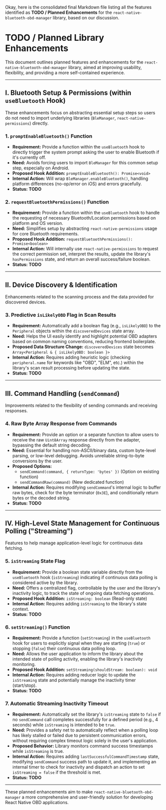 Okay, here is the consolidated final Markdown file listing all the features identified as **TODO / Planned Enhancements** for the `react-native-bluetooth-obd-manager` library, based on our discussion.

# TODO / Planned Library Enhancements

This document outlines planned features and enhancements for the `react-native-bluetooth-obd-manager` library, aimed at improving usability, flexibility, and providing a more self-contained experience.

---

## I. Bluetooth Setup & Permissions (within `useBluetooth` Hook)

These enhancements focus on abstracting essential setup steps so users do not need to import underlying libraries (`BleManager`, `react-native-permissions`) directly.

### 1. `promptEnableBluetooth()` Function

*   **Requirement:** Provide a function within the `useBluetooth` hook to directly trigger the system prompt asking the user to enable Bluetooth if it's currently off.
*   **Need:** Avoids forcing users to import `BleManager` for this common setup step, especially on Android.
*   **Proposed Hook Addition:** `promptEnableBluetooth(): Promise<void>`
*   **Internal Action:** Will wrap `BleManager.enableBluetooth()`, handling platform differences (no-op/error on iOS) and errors gracefully.
*   **Status:** **TODO**

### 2. `requestBluetoothPermissions()` Function

*   **Requirement:** Provide a function within the `useBluetooth` hook to handle the requesting of necessary Bluetooth/Location permissions based on platform and OS version.
*   **Need:** Simplifies setup by abstracting `react-native-permissions` usage for core Bluetooth requirements.
*   **Proposed Hook Addition:** `requestBluetoothPermissions(): Promise<boolean>`
*   **Internal Action:** Will internally use `react-native-permissions` to request the correct permission set, interpret the results, update the library's `hasPermissions` state, and return an overall success/failure boolean.
*   **Status:** **TODO**

---

## II. Device Discovery & Identification

Enhancements related to the scanning process and the data provided for discovered devices.

### 3. Predictive `isLikelyOBD` Flag in Scan Results

*   **Requirement:** Automatically add a boolean flag (e.g., `isLikelyOBD`) to the `Peripheral` objects within the `discoveredDevices` state array.
*   **Need:** Helps the UI easily identify and highlight potential OBD adapters based on common naming conventions, reducing frontend boilerplate.
*   **Proposed Data Structure Change:** `discoveredDevices` state becomes `Array<Peripheral & { isLikelyOBD: boolean }>`
*   **Internal Action:** Requires adding heuristic logic (checking `peripheral.name` for keywords like "OBD", "ELM", etc.) within the library's scan result processing before updating the state.
*   **Status:** **TODO**

---

## III. Command Handling (`sendCommand`)

Improvements related to the flexibility of sending commands and receiving responses.

### 4. Raw Byte Array Response from Commands

*   **Requirement:** Provide an option or a separate function to allow users to receive the raw `Uint8Array` response directly from the adapter, bypassing the default string decoding.
*   **Need:** Essential for handling non-ASCII/binary data, custom byte-level parsing, or low-level debugging. Avoids unreliable string-to-byte conversions by the user.
*   **Proposed Options:**
    *   `sendCommand(command, { returnType: 'bytes' })` (Option on existing function)
    *   `sendCommandRaw(command)` (New dedicated function)
*   **Internal Action:** Requires modifying `sendCommand`'s internal logic to buffer raw bytes, check for the byte terminator (`0x3E`), and conditionally return bytes or the decoded string.
*   **Status:** **TODO**

---

## IV. High-Level State Management for Continuous Polling ("Streaming")

Features to help manage application-level logic for continuous data fetching.

### 5. `isStreaming` State Flag

*   **Requirement:** Provide a boolean state variable directly from the `useBluetooth` hook (`isStreaming`) indicating if continuous data polling is considered active by the library.
*   **Need:** Offers a centralized flag, controllable by the user and the library's inactivity logic, to track the state of ongoing data fetching operations.
*   **Proposed Hook Addition:** `isStreaming: boolean` (Read-only state)
*   **Internal Action:** Requires adding `isStreaming` to the library's state context.
*   **Status:** **TODO**

### 6. `setStreaming()` Function

*   **Requirement:** Provide a function (`setStreaming`) in the `useBluetooth` hook for users to explicitly signal when they are starting (`true`) or stopping (`false`) their continuous data polling loop.
*   **Need:** Allows the user application to inform the library about the intended state of polling activity, enabling the library's inactivity monitoring.
*   **Proposed Hook Addition:** `setStreaming(shouldStream: boolean): void`
*   **Internal Action:** Requires adding reducer logic to update the `isStreaming` state and potentially manage the inactivity timer (start/stop).
*   **Status:** **TODO**

### 7. Automatic Streaming Inactivity Timeout

*   **Requirement:** Automatically set the library's `isStreaming` state to `false` if no `sendCommand` call completes successfully for a defined period (e.g., 4 seconds) while `isStreaming` is intended to be `true`.
*   **Need:** Provides a safety net to automatically reflect when a polling loop has likely stalled or failed due to persistent communication errors, without requiring complex timeout logic solely in the user's application.
*   **Proposed Behavior:** Library monitors command success timestamps while `isStreaming` is true.
*   **Internal Action:** Requires adding `lastSuccessfulCommandTimestamp` state, modifying `sendCommand` success path to update it, and implementing an internal timer to check for inactivity and dispatch an action to set `isStreaming = false` if the threshold is met.
*   **Status:** **TODO**

---

These planned enhancements aim to make `react-native-bluetooth-obd-manager` a more comprehensive and user-friendly solution for developing React Native OBD applications.